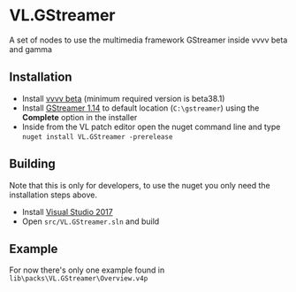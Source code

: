 # VL.GStreamer
A set of nodes to use the multimedia framework GStreamer inside vvvv beta and gamma

## Installation
- Install [vvvv beta](https://vvvv.org/downloads) (minimum required version is beta38.1)
- Install [GStreamer 1.14](https://gstreamer.freedesktop.org/data/pkg/windows/1.14.4/gstreamer-1.0-x86_64-1.14.4.msi) to default location (`C:\gstreamer`) using the __Complete__ option in the installer
- Inside from the VL patch editor open the nuget command line and type `nuget install VL.GStreamer -prerelease`

## Building
Note that this is only for developers, to use the nuget you only need the installation steps above.
- Install [Visual Studio 2017](https://www.visualstudio.com/downloads)
- Open `src/VL.GStreamer.sln` and build

## Example
For now there's only one example found in `lib\packs\VL.GStreamer\Overview.v4p`
